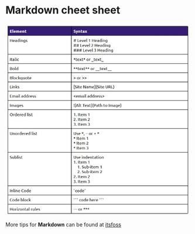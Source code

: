 # Markdown cheet sheet

![Stages and directories](Assets/02-markdown-cheats-heet.jpg)

More tips for **Markdown** can be found at [itsfoss](https://itsfoss.com/markdown-lists/)